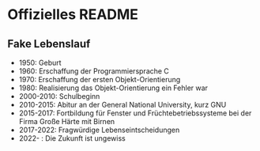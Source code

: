# Offizielles README 

## Fake Lebenslauf

* 1950: Geburt
* 1960: Erschaffung der Programmiersprache C
* 1970: Erschaffung der ersten Objekt-Orientierung
* 1980: Realisierung das Objekt-Orientierung ein Fehler war
* 2000-2010: Schulbeginn
* 2010-2015: Abitur an der General National University, kurz GNU
* 2015-2017: Fortbildung für Fenster und Früchtebetriebssysteme bei der Firma Große Härte mit Birnen
* 2017-2022: Fragwürdige Lebenseintscheidungen
* 2022-    : Die Zukunft ist ungewiss